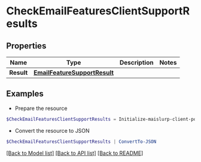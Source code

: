 # CheckEmailFeaturesClientSupportResults
## Properties

Name | Type | Description | Notes
------------ | ------------- | ------------- | -------------
**Result** | [**EmailFeatureSupportResult**](EmailFeatureSupportResult) |  | 

## Examples

- Prepare the resource
```powershell
$CheckEmailFeaturesClientSupportResults = Initialize-maislurp-client-powershellCheckEmailFeaturesClientSupportResults  -Result null
```

- Convert the resource to JSON
```powershell
$CheckEmailFeaturesClientSupportResults | ConvertTo-JSON
```

[[Back to Model list]](../README#documentation-for-models) [[Back to API list]](../README#documentation-for-api-endpoints) [[Back to README]](../README)

